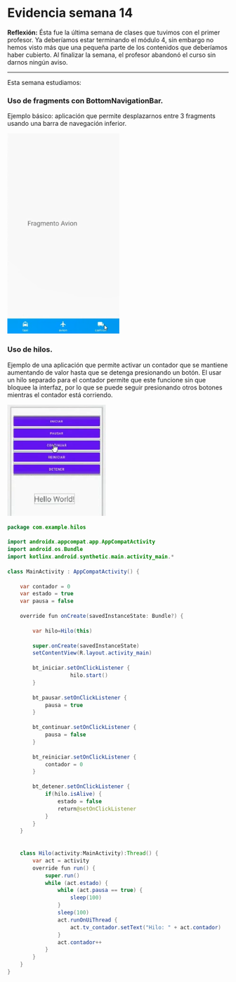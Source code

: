 # Evidencia semana 14

**Reflexión:**
Ésta fue la última semana de clases que tuvimos con el primer profesor. Ya deberíamos estar terminando el módulo 4, sin embargo no hemos visto más que una pequeña parte de los contenidos que deberíamos haber cubierto. Al finalizar la semana, el profesor abandonó el curso sin darnos ningún aviso.

---

Esta semana estudiamos:

### Uso de fragments con BottomNavigationBar.

Ejemplo básico: aplicación que permite desplazarnos entre 3 fragments usando una barra de navegación inferior.

![fragments con BottomNavigationBar](img/semana_14_fragments_BottomNavigationBar.png)

### Uso de hilos.

Ejemplo de una aplicación que permite activar un contador que se mantiene aumentando de valor hasta que se detenga presionando un botón. El usar un hilo separado para el contador permite que este funcione sin que bloquee la interfaz, por lo que se puede seguir presionando otros botones mientras el contador está corriendo.

![uso de hilos: contador](img/semana_14_hilos.png)
```Java
package com.example.hilos

import androidx.appcompat.app.AppCompatActivity
import android.os.Bundle
import kotlinx.android.synthetic.main.activity_main.*

class MainActivity : AppCompatActivity() {

    var contador = 0
    var estado = true
    var pausa = false

    override fun onCreate(savedInstanceState: Bundle?) {

        var hilo=Hilo(this)

        super.onCreate(savedInstanceState)
        setContentView(R.layout.activity_main)

        bt_iniciar.setOnClickListener {
                    hilo.start()
        }

        bt_pausar.setOnClickListener {
            pausa = true
        }

        bt_continuar.setOnClickListener {
            pausa = false
        }

        bt_reiniciar.setOnClickListener {
            contador = 0
        }

        bt_detener.setOnClickListener {
            if(hilo.isAlive) {
                estado = false
                return@setOnClickListener
            }
        }
    }


    class Hilo(activity:MainActivity):Thread() {
        var act = activity
        override fun run() {
            super.run()
            while (act.estado) {
                while (act.pausa == true) {
                    sleep(100)
                }
                sleep(100)
                act.runOnUiThread {
                    act.tv_contador.setText("Hilo: " + act.contador)
                }
                act.contador++
            }
        }
    }
}
```